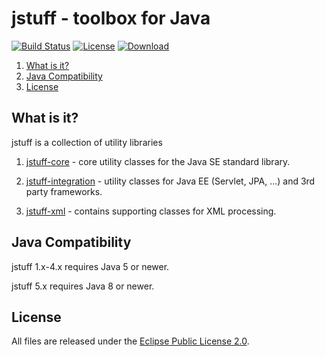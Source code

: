# jstuff - toolbox for Java

[![Build Status](https://travis-ci.org/sebthom/jstuff.svg?branch=master)](https://travis-ci.org/sebthom/jstuff)
[![License](https://img.shields.io/badge/License-Eclipse%20Public%20License%202.0-blue.svg)](LICENSE.txt)
[![Download](https://api.bintray.com/packages/sebthom/maven/jstuff/images/download.svg)](https://bintray.com/sebthom/maven/jstuff/_latestVersion)

[comment]: # (https://img.shields.io/github/license/sebthom/jstuff.svg?label=License)

1. [What is it?](#what-is-it)
1. [Java Compatibility](#compatibility)
1. [License](#license)


## <a name="what-is-it"></a>What is it?

jstuff is a collection of utility libraries

1. [jstuff-core](/jstuff-core/src/main/java/net/sf/jstuff/core) - core utility classes for the Java SE standard library.

1. [jstuff-integration](/jstuff-integration/src/main/java/net/sf/jstuff/integration) - utility classes for Java EE (Servlet, JPA, ...) and 3rd party frameworks.

1. [jstuff-xml](/jstuff-xml/src/main/java/net/sf/jstuff/xml) - contains supporting classes for XML processing.


## <a name="compatibility"></a>Java Compatibility

jstuff 1.x-4.x requires Java 5 or newer.

jstuff 5.x requires Java 8 or newer.



## <a name="license"></a>License

All files are released under the [Eclipse Public License 2.0](LICENSE.txt).
